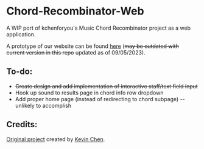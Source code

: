 # Chord-Recombinator-Web
A WIP port of kchenforyou's Music Chord Recombinator project as a web application.

A prototype of our website can be found [here](https://chordguru.glitch.me) (~~may be outdated with current version in this repo~~ updated as of 09/05/2023).

## To-do:
- ~~Create design and add implementation of interactive staff/text field input~~
- Hook up sound to results page in chord info row dropdown
- Add proper home page (instead of redirecting to chord subpage) -- unlikely to accomplish

## Credits:
[Original project](https://github.com/Kchenforyou/Chord-Recominbinator) created by [Kevin Chen](https://github.com/Kchenforyou).
